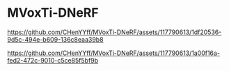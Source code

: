 # MVoxTi-DNeRF
https://github.com/CHenYYff/MVoxTi-DNeRF/assets/117790613/1df20536-9d5c-494e-b609-136c8eaa39b8

https://github.com/CHenYYff/MVoxTi-DNeRF/assets/117790613/1a00f16a-fed2-472c-9010-c5ce85f5bf9b
